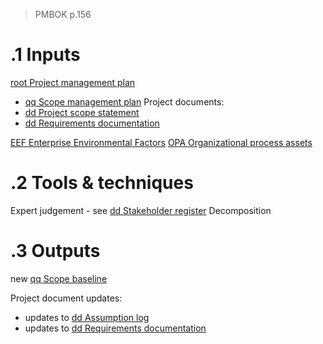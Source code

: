 > PMBOK p.156
# .1 Inputs
[root Project management plan](../Project%20Management%20Plans/root%20Project%20management%20plan.md)
* [qq Scope management plan](../Project%20Management%20Plans/qq%20Scope%20management%20plan.md)
Project documents:
* [dd Project scope statement](../Project%20Documents/dd%20Project%20scope%20statement.md)
* [dd Requirements documentation](../Project%20Documents/dd%20Requirements%20documentation.md)

[EEF Enterprise Environmental Factors](../EEF%20Enterprise%20Environmental%20Factors.md)
[OPA Organizational process assets](../OPA%20Organizational%20process%20assets.md)

# .2 Tools & techniques
Expert judgement - see [dd Stakeholder register](../Project%20Documents/dd%20Stakeholder%20register.md)
Decomposition

# .3 Outputs
new [qq Scope baseline](../Project%20Management%20Plans/qq%20Scope%20baseline.md)

Project document updates:
* updates to [dd Assumption log](../Project%20Documents/dd%20Assumption%20log.md)
* updates to [dd Requirements documentation](../Project%20Documents/dd%20Requirements%20documentation.md)

